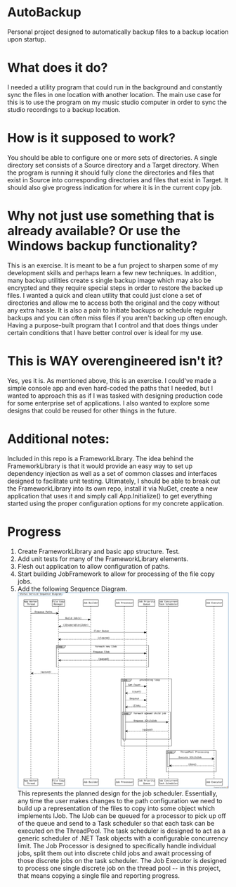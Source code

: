 # AutoBackup
Personal project designed to automatically backup files to a backup location upon startup.

# What does it do?
I needed a utility program that could run in the background and constantly sync the files in one location with another location.  The main use case for this is to use the program on my music studio computer in order to sync the studio recordings to a backup location.

# How is it supposed to work?
You should be able to configure one or more sets of directories.  A single directory set consists of a Source directory and a Target directory.  When the program is running it should fully clone the directories and files that exist in Source into corresponding directories and files that exist in Target.  It should also give progress indication for where it is in the current copy job.

# Why not just use something that is already available? Or use the Windows backup functionality?
This is an exercise.  It is meant to be a fun project to sharpen some of my development skills and perhaps learn a few new techniques.  In addition, many backup utilities create s single backup image which may also be encrypted and they require special steps in order to restore the backed up files.  I wanted a quick and clean utility that could just clone a set of directories and allow me to access both the original and the copy without any extra hassle.  It is also a pain to initiate backups or schedule regular backups and you can often miss files if you aren't backing up often enough.  Having a purpose-built program that I control and that does things under certain conditions that I have better control over is ideal for my use.

# This is WAY overengineered isn't it?
Yes, yes it is.  As mentioned above, this is an exercise.  I could've made a simple console app and even hard-coded the paths that I needed, but I wanted to approach this as if I was tasked with designing production code for some enterprise set of applications.  I also wanted to explore some designs that could be reused for other things in the future.

# Additional notes:
Included in this repo is a FrameworkLibrary.  The idea behind the FrameworkLibrary is that it would provide an easy way to set up dependency injection as well as a set of common classes and interfaces designed to facilitate unit testing.  Ultimately, I should be able to break out the FrameworkLibrary into its own repo, install it via NuGet, create a new application that uses it and simply call App.Initialize<ConfigurationClass>() to get everything started using the proper configuration options for my concrete application.

# Progress

1.  Create FrameworkLibrary and basic app structure.  Test.
2.  Add unit tests for many of the FrameworkLibrary elements.
3.  Flesh out application to allow configuration of paths.
4.  Start building JobFramework to allow for processing of the file copy jobs.
5.  Add the following Sequence Diagram.  
![alt text](DesignDocs/JobSchedulingSequence.duml.svg)
This represents the planned design for the job scheduler.  Essentially, any time the user makes changes to the path configuration we need to build up a representation of the files to copy into some object which implements IJob.  The IJob can be queued for a processor to pick up off of the queue and send to a Task scheduler so that each task can be executed on the ThreadPool.  The task scheduler is designed to act as a generic scheduler of .NET Task objects with a configurable concurrency limit.  The Job Processor is designed to specifically handle individual jobs, split them out into discrete child jobs and await processing of those discrete jobs on the task scheduler.  The Job Executor is designed to process one single discrete job on the thread pool -- in this project, that means copying a single file and reporting progress.
